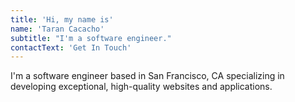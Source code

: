 ```yaml
---
title: 'Hi, my name is'
name: 'Taran Cacacho'
subtitle: "I'm a software engineer."
contactText: 'Get In Touch'
---
```


I'm a software engineer based in San Francisco, CA specializing in developing exceptional, high-quality websites and applications.
